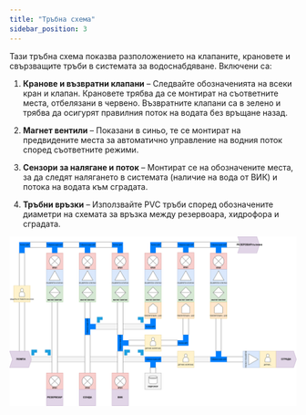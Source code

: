 ```yaml
---
title: "Тръбна схема"
sidebar_position: 3
---
```


Тази тръбна схема показва разположението на клапаните, крановете и свързващите тръби в системата за водоснабдяване. Включени са:

1. **Кранове и възвратни клапани** – Следвайте обозначенията на всеки кран и клапан. Крановете трябва да се монтират на съответните места, отбелязани в червено. Възвратните клапани са в зелено и трябва да осигурят правилния поток на водата без връщане назад.

2. **Магнет вентили** – Показани в синьо, те се монтират на предвидените места за автоматично управление на водния поток според съответните режими.

3. **Сензори за налягане и поток** – Монтират се на обозначените места, за да следят налягането в системата (наличие на вода от ВИК) и потока на водата към сградата.

4. **Тръбни връзки** – Използвайте PVC тръби според обозначените диаметри на схемата за връзка между резервоара, хидрофора и сградата.


![Image](./img/pipe_connections.svg "Image")
